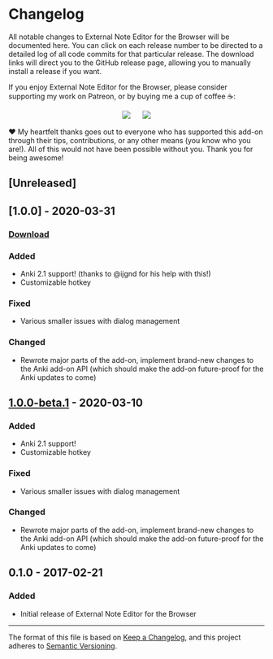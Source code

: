 # Changelog

All notable changes to External Note Editor for the Browser will be documented here. You can click on each release number to be directed to a detailed log of all code commits for that particular release. The download links will direct you to the GitHub release page, allowing you to manually install a release if you want.

If you enjoy External Note Editor for the Browser, please consider supporting my work on Patreon, or by buying me a cup of coffee :coffee::

<p align="center">
<a href="https://www.patreon.com/glutanimate" rel="nofollow" title="Support me on Patreon 😄"><img src="https://glutanimate.com/logos/patreon_button.svg"></a>      <a href="https://ko-fi.com/X8X0L4YV" rel="nofollow" title="Buy me a coffee 😊"><img src="https://glutanimate.com/logos/kofi_button.svg"></a>
</p>

:heart: My heartfelt thanks goes out to everyone who has supported this add-on through their tips, contributions, or any other means (you know who you are!). All of this would not have been possible without you. Thank you for being awesome!

## [Unreleased]

## [1.0.0] - 2020-03-31

### [Download](https://github.com/glutanimate/browser-external-note-editor/releases/tag/v1.0.0)

### Added

- Anki 2.1 support! (thanks to @ijgnd for his help with this!)
- Customizable hotkey

### Fixed

- Various smaller issues with dialog management

### Changed

- Rewrote major parts of the add-on, implement brand-new changes to the Anki add-on API (which should make the add-on future-proof for the Anki updates to come)

## [1.0.0-beta.1] - 2020-03-10

### Added

- Anki 2.1 support!
- Customizable hotkey

### Fixed

- Various smaller issues with dialog management

### Changed

- Rewrote major parts of the add-on, implement brand-new changes to the Anki add-on API (which should make the add-on future-proof for the Anki updates to come)

## 0.1.0 - 2017-02-21

### Added

- Initial release of External Note Editor for the Browser

[1.0.0-beta.1]: https://github.com/glutanimate/puppy-reinforcement/releases/tag/v1.0.0-beta.1

-----

The format of this file is based on [Keep a Changelog](https://keepachangelog.com/en/1.0.0/), and this project adheres to [Semantic Versioning](https://semver.org/spec/v2.0.0.html).